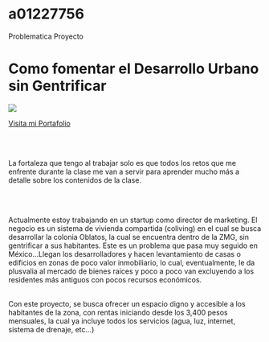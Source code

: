 # a01227756
Problematica Proyecto 

<h1> Como fomentar el Desarrollo Urbano sin Gentrificar</h1>

<img class="ji94ytn4 r9f5tntg d2edcug0" src="https://scontent.fgdl3-1.fna.fbcdn.net/v/t1.0-9/29791992_10160073620160265_7101350288951626030_n.jpg?_nc_cat=109&amp;_nc_sid=09cbfe&amp;_nc_eui2=AeGZZwH0L1_-0ORmvucRVAzt_j_GMYHr0zn-P8YxgevTOdFDbyu52LTWXQonQyixv_Y&amp;_nc_ohc=g19CoH6tJM4AX80mmem&amp;_nc_ht=scontent.fgdl3-1.fna&amp;oh=d7a845ea3c986bfa75a68dd3c03d186a&amp;oe=5F7BBBE3">
<p><a href="https://www.bernardoglez.com/">Visita mi Portafolio</a></p>
<br>
<br>
<p> La fortaleza que tengo al trabajar solo es que todos los retos que me enfrente durante la clase me van a servir para aprender mucho más a detalle sobre
  los contenidos de la clase.</p>
 <br>
 <br>
 
<p1> Actualmente estoy trabajando en un startup como director de marketing. El negocio es un sistema de vivienda compartida (coliving) en el cual se busca desarrollar la colonia Oblatos, la cual se encuentra dentro de la ZMG, sin gentrificar a sus habitantes. Este es un problema que pasa muy seguido en México...Llegan los desarrolladores y hacen levantamiento de casas o edificios en zonas de poco valor inmobiliario, lo cual, eventualmente, le da plusvalia al mercado de bienes raices y poco a poco van excluyendo a los residentes más antiguos con pocos recursos económicos.</p>
<br>
  Con este proyecto, se busca ofrecer un espacio digno y accesible a los habitantes de la zona, con rentas iniciando desde los 3,400 pesos mensuales, la cual ya incluye todos los servicios (agua, luz, internet, sistema de drenaje, etc...)
